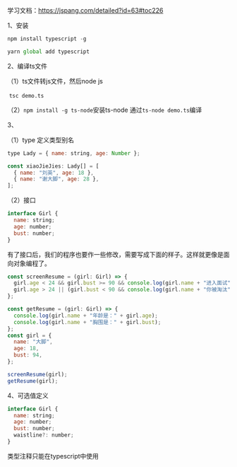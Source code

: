 学习文档：https://jspang.com/detailed?id=63#toc226

1、安装

```js
npm install typescript -g
```

```js
yarn global add typescript
```

2、编译ts文件

（1）ts文件转js文件，然后node js

​		`tsc demo.ts`

（2）`npm install -g ts-node`安装ts-node 通过`ts-node demo.ts`编译

3、

（1）type 定义类型别名

```js
type Lady = { name: string, age: Number };

const xiaoJieJies: Lady[] = [
  { name: "刘英", age: 18 },
  { name: "谢大脚", age: 28 },
];
```

（2）接口

```js
interface Girl {
  name: string;
  age: number;
  bust: number;
}
```

有了接口后，我们的程序也要作一些修改，需要写成下面的样子。这样就更像是面向对象编程了。

```js
const screenResume = (girl: Girl) => {
  girl.age < 24 && girl.bust >= 90 && console.log(girl.name + "进入面试");
  girl.age > 24 || (girl.bust < 90 && console.log(girl.name + "你被淘汰"));
};

const getResume = (girl: Girl) => {
  console.log(girl.name + "年龄是：" + girl.age);
  console.log(girl.name + "胸围是：" + girl.bust);
};
const girl = {
  name: "大脚",
  age: 18,
  bust: 94,
};

screenResume(girl);
getResume(girl);
```

4、可选值定义

```js
interface Girl {
  name: string;
  age: number;
  bust: number;
  waistline?: number;
}
```

类型注释只能在typescript中使用
